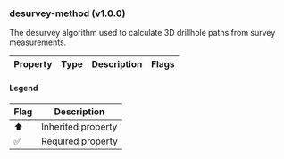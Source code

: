 ### desurvey-method (v1.0.0)
The desurvey algorithm used to calculate 3D drillhole paths from survey measurements.

| Property | Type | Description | Flags |
|---|---|---|---|


#### Legend

| Flag | Description |
| --- | --- |
| ⬆️ | Inherited property |
| ✅ | Required property |


